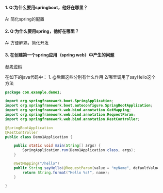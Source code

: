 #### 1. Q:为什么要用springboot，他好在哪里？
A: 简化spring的配置  

#### 2. Q:为什么要用spring，他好在哪里？
A: 方便解耦，简化开发 

#### 3. 在创建第一个spring应用（spring web）中产生的问题
[参考资料](https://www.jetbrains.com/help/idea/your-first-spring-application.html)

在如下的java代码中： 1. @后面这些分别有什么作用 2/哪里调用了sayHello这个方法
```java
package com.example.demo1;

import org.springframework.boot.SpringApplication;
import org.springframework.boot.autoconfigure.SpringBootApplication;
import org.springframework.web.bind.annotation.GetMapping;
import org.springframework.web.bind.annotation.RequestParam;
import org.springframework.web.bind.annotation.RestController;

@SpringBootApplication
@RestController
public class Demo1Application {

    public static void main(String[] args) {
        SpringApplication.run(Demo1Application.class, args);
    }

    @GetMapping("/hello")
    public String sayHello(@RequestParam(value = "myName", defaultValue = "World") String name) {
        return String.format("Hello %s!", name);
    }

}

```


